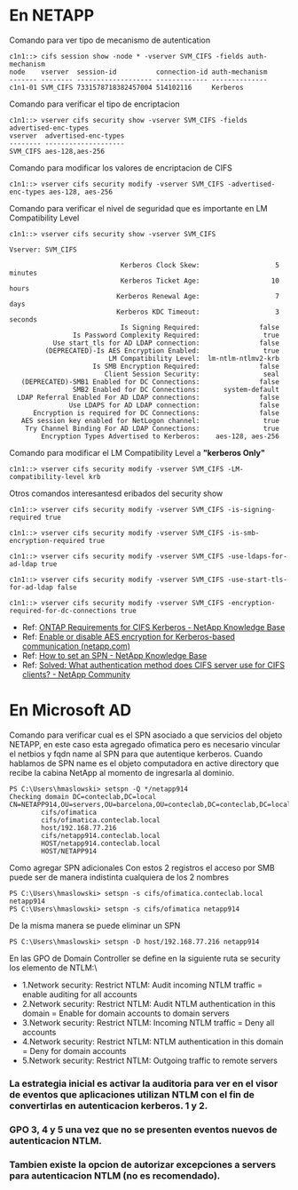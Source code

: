 # En NETAPP

Comando para ver tipo de mecanismo de autentication
```
c1n1::> cifs session show -node * -vserver SVM_CIFS -fields auth-mechanism
node    vserver  session-id          connection-id auth-mechanism
------- -------- ------------------- ------------- --------------
c1n1-01 SVM_CIFS 7331578718382457004 514102116     Kerberos
```

Comando para verificar el tipo de encriptacion
```
c1n1::> vserver cifs security show -vserver SVM_CIFS -fields advertised-enc-types
vserver  advertised-enc-types
-------- --------------------
SVM_CIFS aes-128,aes-256
```
Comando para modificar los valores de encriptacion de CIFS
```
c1n1::> vserver cifs security modify -vserver SVM_CIFS -advertised-enc-types aes-128, aes-256
```
Comando para verificar el nivel de seguridad que es importante en LM Compatibility Level
```
c1n1::> vserver cifs security show -vserver SVM_CIFS

Vserver: SVM_CIFS

                            Kerberos Clock Skew:                   5 minutes
                            Kerberos Ticket Age:                  10 hours
                           Kerberos Renewal Age:                   7 days
                           Kerberos KDC Timeout:                   3 seconds
                            Is Signing Required:               false
                Is Password Complexity Required:                true
           Use start_tls for AD LDAP connection:               false
         (DEPRECATED)-Is AES Encryption Enabled:                true
                         LM Compatibility Level:  lm-ntlm-ntlmv2-krb
                     Is SMB Encryption Required:               false
                        Client Session Security:                seal
   (DEPRECATED)-SMB1 Enabled for DC Connections:               false
                SMB2 Enabled for DC Connections:      system-default
  LDAP Referral Enabled For AD LDAP connections:               false
               Use LDAPS for AD LDAP connection:               false
      Encryption is required for DC Connections:               false
   AES session key enabled for NetLogon channel:                true
    Try Channel Binding For AD LDAP Connections:                true
        Encryption Types Advertised to Kerberos:    aes-128, aes-256
```
Comando para modificar el LM Compatibility Level a **"kerberos Only"**
```
c1n1::> vserver cifs security modify -vserver SVM_CIFS -LM-compatibility-level krb
```
Otros comandos interesantesd eribados del security show
```
c1n1::> vserver cifs security modify -vserver SVM_CIFS -is-signing-required true

c1n1::> vserver cifs security modify -vserver SVM_CIFS -is-smb-encryption-required true

c1n1::> vserver cifs security modify -vserver SVM_CIFS -use-ldaps-for-ad-ldap true

c1n1::> vserver cifs security modify -vserver SVM_CIFS -use-start-tls-for-ad-ldap false

c1n1::> vserver cifs security modify -vserver SVM_CIFS -encryption-required-for-dc-connections true
```
- Ref: [ONTAP Requirements for CIFS Kerberos - NetApp Knowledge Base](https://kb.netapp.com/on-prem/ontap/da/NAS/NAS-KBs/ONTAP_Requirements_for_CIFS_Kerberos)
- Ref: [Enable or disable AES encryption for Kerberos-based communication (netapp.com)](https://docs.netapp.com/us-en/ontap/smb-admin/enable-disable-aes-encryption-kerberos-task.html)
- Ref: [How to set an SPN - NetApp Knowledge Base](https://kb.netapp.com/on-prem/ontap/da/NAS/NAS-KBs/How_to_set_an_SPN)
- Ref: [Solved: What authentication method does CIFS server use for CIFS clients? - NetApp Community](https://community.netapp.com/t5/ONTAP-Discussions/What-authentication-method-does-CIFS-server-use-for-CIFS-clients/td-p/158928)

# En Microsoft AD

Comando para verificar cual es el SPN asociado a que servicios del objeto NETAPP, en este caso esta agregado ofimatica pero es necesario vincular el netbios y fqdn name al SPN para que autentique kerberos.
Cuando hablamos de SPN name es el objeto computadora en active directory que recibe la cabina NetApp al momento de ingresarla al dominio.
```
PS C:\Users\hmaslowski> setspn -Q */netapp914
Checking domain DC=conteclab,DC=local
CN=NETAPP914,OU=servers,OU=barcelona,OU=conteclab,DC=conteclab,DC=local
        cifs/ofimatica
        cifs/ofimatica.conteclab.local
        host/192.168.77.216
        cifs/netapp914.conteclab.local
        HOST/netapp914.conteclab.local
        HOST/NETAPP914
```
Como agregar SPN adicionales
Con estos 2 registros el acceso por SMB puede ser de manera indistinta cualquiera de los 2 nombres
```
PS C:\Users\hmaslowski> setspn -s cifs/ofimatica.conteclab.local netapp914
PS C:\Users\hmaslowski> setspn -s cifs/ofimatica netapp914
```
De la misma manera se puede eliminar un SPN
```
PS C:\Users\hmaslowski> setspn -D host/192.168.77.216 netapp914
```
En las GPO de Domain Controller se define en la siguiente ruta se security los elemento de NTLM:\
- 1.Network security: Restrict NTLM: Audit incoming NTLM traffic = enable auditing for all accounts
- 2.Network security: Restrict NTLM: Audit NTLM authentication in this domain = Enable for domain accounts to domain servers
- 3.Network security: Restrict NTLM: Incoming NTLM traffic = Deny all accounts
- 4.Network security: Restrict NTLM: NTLM authentication in this domain = Deny for domain accounts
- 5.Network security: Restrict NTLM: Outgoing traffic to remote servers

### La estrategia inicial es activar la auditoria para ver en el visor de eventos que aplicaciones utilizan NTLM con el fin de convertirlas en autenticacion kerberos. 1 y 2.
### GPO 3, 4 y 5 una vez que no se presenten eventos nuevos de autenticacion NTLM.
### Tambien existe la opcion de autorizar excepciones a servers para autenticacion NTLM (no es recomendado).
